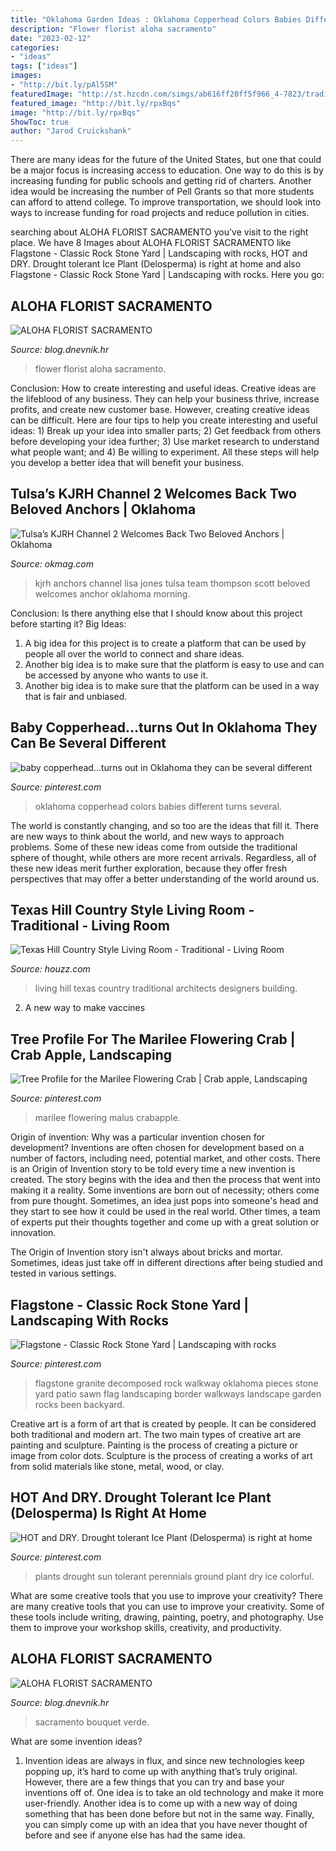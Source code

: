 ```yaml
---
title: "Oklahoma Garden Ideas : Oklahoma Copperhead Colors Babies Different Turns Several"
description: "Flower florist aloha sacramento"
date: "2023-02-12"
categories:
- "ideas"
tags: ["ideas"]
images:
- "http://bit.ly/pAl5SM"
featuredImage: "http://st.hzcdn.com/simgs/ab616ff20ff5f966_4-7823/traditional-living-room.jpg"
featured_image: "http://bit.ly/rpxBqs"
image: "http://bit.ly/rpxBqs"
ShowToc: true
author: "Jarod Cruickshank"
---
```



There are many ideas for the future of the United States, but one that could be a major focus is increasing access to education. One way to do this is by increasing funding for public schools and getting rid of charters. Another idea would be increasing the number of Pell Grants so that more students can afford to attend college. To improve transportation, we should look into ways to increase funding for road projects and reduce pollution in cities.

	

		
searching about ALOHA FLORIST SACRAMENTO you've visit to the right place. We have 8 Images about ALOHA FLORIST SACRAMENTO like Flagstone - Classic Rock Stone Yard | Landscaping with rocks, HOT and DRY. Drought tolerant Ice Plant (Delosperma) is right at home and also Flagstone - Classic Rock Stone Yard | Landscaping with rocks. Here you go:
		
    
## ALOHA FLORIST SACRAMENTO

<img loading=lazy src="http://bit.ly/rpxBqs" onerror="this.onerror=null;this.src='https://tse2.mm.bing.net/th?id=OIP.l8eS8OxW2X1i-x4HYYWk5AHaFS&amp;pid=15.1';" alt="ALOHA FLORIST SACRAMENTO">

_Source: blog.dnevnik.hr_

>flower florist aloha sacramento. 

	

Conclusion: How to create interesting and useful ideas.
Creative ideas are the lifeblood of any business. They can help your business thrive, increase profits, and create new customer base. However, creating creative ideas can be difficult. Here are four tips to help you create interesting and useful ideas: 1) Break up your idea into smaller parts; 2) Get feedback from others before developing your idea further; 3) Use market research to understand what people want; and 4) Be willing to experiment. All these steps will help you develop a better idea that will benefit your business.

    
## Tulsa’s KJRH Channel 2 Welcomes Back Two Beloved Anchors | Oklahoma

<img loading=lazy src="http://www.okmag.com/wp-content/uploads/2017/07/IMG_6159-copy.jpg.jpeg" onerror="this.onerror=null;this.src='https://tse1.mm.bing.net/th?id=OIP.1tZVL_w_5wnpPch0PNKPvgHaFC&amp;pid=15.1';" alt="Tulsa’s KJRH Channel 2 Welcomes Back Two Beloved Anchors | Oklahoma">

_Source: okmag.com_

>kjrh anchors channel lisa jones tulsa team thompson scott beloved welcomes anchor oklahoma morning. 

	

Conclusion: Is there anything else that I should know about this project before starting it?
Big Ideas:
1. A big idea for this project is to create a platform that can be used by people all over the world to connect and share ideas.
2. Another big idea is to make sure that the platform is easy to use and can be accessed by anyone who wants to use it.
3. Another big idea is to make sure that the platform can be used in a way that is fair and unbiased.

    
## Baby Copperhead...turns Out In Oklahoma They Can Be Several Different

<img loading=lazy src="https://s-media-cache-ak0.pinimg.com/736x/22/e8/01/22e801cad3b9e9eaa5cee031443662b6.jpg" onerror="this.onerror=null;this.src='https://tse3.mm.bing.net/th?id=OIP.-6kRyP7h-fe1kjjI2KMK5gHaEK&amp;pid=15.1';" alt="baby copperhead...turns out in Oklahoma they can be several different">

_Source: pinterest.com_

>oklahoma copperhead colors babies different turns several. 

	

The world is constantly changing, and so too are the ideas that fill it. There are new ways to think about the world, and new ways to approach problems. Some of these new ideas come from outside the traditional sphere of thought, while others are more recent arrivals. Regardless, all of these new ideas merit further exploration, because they offer fresh perspectives that may offer a better understanding of the world around us.

    
## Texas Hill Country Style Living Room - Traditional - Living Room

<img loading=lazy src="http://st.hzcdn.com/simgs/ab616ff20ff5f966_4-7823/traditional-living-room.jpg" onerror="this.onerror=null;this.src='https://tse3.mm.bing.net/th?id=OIP.Kb0ni2BrnrEKfPLjL9reOAHaLL&amp;pid=15.1';" alt="Texas Hill Country Style Living Room - Traditional - Living Room">

_Source: houzz.com_

>living hill texas country traditional architects designers building. 

	

2. A new way to make vaccines 

    
## Tree Profile For The Marilee Flowering Crab | Crab Apple, Landscaping

<img loading=lazy src="https://i.pinimg.com/736x/38/92/2c/38922c79ed571239fec529aac694297c--malus-spring-flowers.jpg" onerror="this.onerror=null;this.src='https://tse3.mm.bing.net/th?id=OIP.TrKGvdkcUNIFK5EzT4jPNgAAAA&amp;pid=15.1';" alt="Tree Profile for the Marilee Flowering Crab | Crab apple, Landscaping">

_Source: pinterest.com_

>marilee flowering malus crabapple. 

	

Origin of invention: Why was a particular invention chosen for development?
Inventions are often chosen for development based on a number of factors, including need, potential market, and other costs. There is an Origin of Invention story to be told every time a new invention is created. The story begins with the idea and then the process that went into making it a reality. 
Some inventions are born out of necessity; others come from pure thought. Sometimes, an idea just pops into someone's head and they start to see how it could be used in the real world. Other times, a team of experts put their thoughts together and come up with a great solution or innovation. 

The Origin of Invention story isn't always about bricks and mortar. Sometimes, ideas just take off in different directions after being studied and tested in various settings.

    
## Flagstone - Classic Rock Stone Yard | Landscaping With Rocks

<img loading=lazy src="https://i.pinimg.com/736x/db/44/b4/db44b40798e92e17dd823a7cd299f959--pool-pavers-rock-border.jpg" onerror="this.onerror=null;this.src='https://tse4.mm.bing.net/th?id=OIP.IWwWPCVSCq-pWmTqfxkcRgHaFj&amp;pid=15.1';" alt="Flagstone - Classic Rock Stone Yard | Landscaping with rocks">

_Source: pinterest.com_

>flagstone granite decomposed rock walkway oklahoma pieces stone yard patio sawn flag landscaping border walkways landscape garden rocks been backyard. 

	

Creative art is a form of art that is created by people. It can be considered both traditional and modern art. The two main types of creative art are painting and sculpture. Painting is the process of creating a picture or image from color dots. Sculpture is the process of creating a works of art from solid materials like stone, metal, wood, or clay.

    
## HOT And DRY. Drought Tolerant Ice Plant (Delosperma) Is Right At Home

<img loading=lazy src="https://s-media-cache-ak0.pinimg.com/736x/46/47/70/464770a92a56dbc3a76f7e86da90fe40--colorful-ground-cover-perennials-ground-cover-plants-for-sun-drought-tolerant.jpg" onerror="this.onerror=null;this.src='https://tse3.mm.bing.net/th?id=OIP.ReTuR0TNcFFkJ_3Q5cSlUQHaNU&amp;pid=15.1';" alt="HOT and DRY. Drought tolerant Ice Plant (Delosperma) is right at home">

_Source: pinterest.com_

>plants drought sun tolerant perennials ground plant dry ice colorful. 

	

What are some creative tools that you use to improve your creativity?
There are many creative tools that you can use to improve your creativity. Some of these tools include writing, drawing, painting, poetry, and photography. Use them to improve your workshop skills, creativity, and productivity.

    
## ALOHA FLORIST SACRAMENTO

<img loading=lazy src="http://bit.ly/pAl5SM" onerror="this.onerror=null;this.src='https://tse2.mm.bing.net/th?id=OIP.lycazRfQW6FxEP2T95zNpQHaE8&amp;pid=15.1';" alt="ALOHA FLORIST SACRAMENTO">

_Source: blog.dnevnik.hr_

>sacramento bouquet verde. 

	

What are some invention ideas?
1. Invention ideas are always in flux, and since new technologies keep popping up, it’s hard to come up with anything that’s truly original. However, there are a few things that you can try and base your inventions off of. One idea is to take an old technology and make it more user-friendly. Another idea is to come up with a new way of doing something that has been done before but not in the same way. Finally, you can simply come up with an idea that you have never thought of before and see if anyone else has had the same idea.


